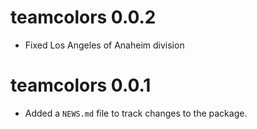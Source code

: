 # teamcolors 0.0.2

* Fixed Los Angeles of Anaheim division

# teamcolors 0.0.1

* Added a `NEWS.md` file to track changes to the package.



